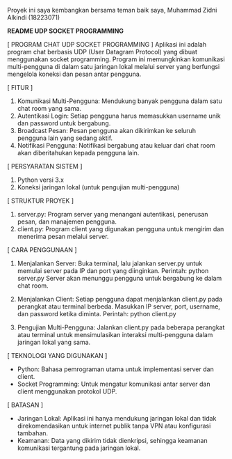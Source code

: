 Proyek ini saya kembangkan bersama teman baik saya, Muhammad Zidni Alkindi (18223071)

**README UDP SOCKET PROGRAMMING**

[ PROGRAM CHAT UDP SOCKET PROGRAMMING ]
Aplikasi ini adalah program chat berbasis UDP (User Datagram Protocol) yang dibuat menggunakan socket programming. 
Program ini memungkinkan komunikasi multi-pengguna di dalam satu jaringan lokal melalui server yang berfungsi mengelola koneksi dan pesan antar pengguna.

[ FITUR ]
1. Komunikasi Multi-Pengguna: Mendukung banyak pengguna dalam satu chat room yang sama.
2. Autentikasi Login: Setiap pengguna harus memasukkan username unik dan password untuk bergabung.
3. Broadcast Pesan: Pesan pengguna akan dikirimkan ke seluruh pengguna lain yang sedang aktif.
4. Notifikasi Pengguna: Notifikasi bergabung atau keluar dari chat room akan diberitahukan kepada pengguna lain.

[ PERSYARATAN SISTEM ]
1. Python versi 3.x
2. Koneksi jaringan lokal (untuk pengujian multi-pengguna)

[ STRUKTUR PROYEK ]
1. server.py: Program server yang menangani autentikasi, penerusan pesan, dan manajemen pengguna.
2. client.py: Program client yang digunakan pengguna untuk mengirim dan menerima pesan melalui server.

[ CARA PENGGUNAAN ]
1. Menjalankan Server:
Buka terminal, lalu jalankan server.py untuk memulai server pada IP dan port yang diinginkan.
Perintah:
python server.py
Server akan menunggu pengguna untuk bergabung ke dalam chat room.

2. Menjalankan Client:
Setiap pengguna dapat menjalankan client.py pada perangkat atau terminal berbeda.
Masukkan IP server, port, username, dan password ketika diminta.
Perintah:
python client.py

3. Pengujian Multi-Pengguna:
Jalankan client.py pada beberapa perangkat atau terminal untuk mensimulasikan interaksi multi-pengguna dalam jaringan lokal yang sama.

[ TEKNOLOGI YANG DIGUNAKAN ]
- Python: Bahasa pemrograman utama untuk implementasi server dan client.
- Socket Programming: Untuk mengatur komunikasi antar server dan client menggunakan protokol UDP.

[ BATASAN ]
- Jaringan Lokal: Aplikasi ini hanya mendukung jaringan lokal dan tidak direkomendasikan untuk internet publik tanpa VPN atau konfigurasi tambahan.
- Keamanan: Data yang dikirim tidak dienkripsi, sehingga keamanan komunikasi tergantung pada jaringan lokal.
